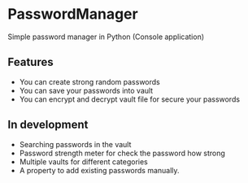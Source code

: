 # PasswordManager
Simple password manager in Python (Console application)

## Features 
- You can create strong random passwords
- You can save your passwords into vault
- You can encrypt and decrypt vault file for secure your passwords

## In development
- Searching passwords in the vault
- Password strength meter for check the password how strong
- Multiple vaults for different categories
- A property to add existing passwords manually.
